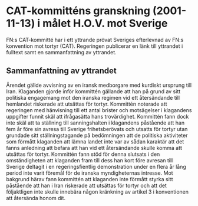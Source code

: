 # CAT-kommitténs granskning (2001-11-13) i målet H.O.V. mot Sverige

FN:s CAT-kommitté har i ett yttrande prövat Sveriges efterlevnad av FN:s konvention mot tortyr (CAT). Regeringen publicerar en länk till yttrandet i fulltext samt en sammanfattning av yttrandet.

## Sammanfattning av yttrandet

Ärendet gällde avvisning av en iransk medborgare med kurdiskt ursprung till Iran. Klaganden gjorde inför kommittén gällande att han på grund av sitt politiska engagemang mot den iranska regimen vid ett återsändande till hemlandet riskerade att utsättas för tortyr. Kommittén noterade att regeringen med hänvisning till ett antal brister och motsägelser i klagandens uppgifter funnit skäl att ifrågasätta hans trovärdighet. Kommittén fann dock inte skäl att ta ställning till sanningshalten i klagandens påstående att han fem år före sin avresa till Sverige frihetsberövats och utsatts för tortyr utan grundade sitt ställningstagande på bedömningen att de politiska aktiviteter som förmått klaganden att lämna landet inte var av sådan karaktär att det fanns anledning att befara att han vid ett återsändande skulle komma att utsättas för tortyr. Kommittén fann stöd för denna slutsats i den omständigheten att klaganden fram till dess han kort före avresan till Sverige deltagit i en regeringsfientlig demonstration under en flera år lång period inte varit föremål för de iranska myndigheternas intresse. Mot bakgrund härav fann kommittén att klaganden inte förmått styrka sitt påstående att han i Iran riskerade att utsättas för tortyr och att det följaktligen inte skulle innebära någon kränkning av artikel 3 i konventionen att återsända honom dit.
